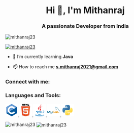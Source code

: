 <h1 align="center">Hi 👋, I'm Mithanraj</h1>
<h3 align="center">A passionate Developer from India</h3>

<p align="left"> <img src="https://komarev.com/ghpvc/?username=mithanraj23&label=Profile%20views&color=0e75b6&style=flat" alt="mithanraj23" /> </p>

<p align="left"> <a href="https://github.com/ryo-ma/github-profile-trophy"><img src="https://github-profile-trophy.vercel.app/?username=mithanraj23" alt="mithanraj23" /></a> </p>

- 🌱 I’m currently learning **Java**

- 📫 How to reach me **s.mithanraj2021@gmail.com**

<h3 align="left">Connect with me:</h3>
<p align="left">
</p>

<h3 align="left">Languages and Tools:</h3>
<p align="left"> <a href="https://www.cprogramming.com/" target="_blank" rel="noreferrer"> <img src="https://raw.githubusercontent.com/devicons/devicon/master/icons/c/c-original.svg" alt="c" width="40" height="40"/> </a> <a href="https://www.w3.org/html/" target="_blank" rel="noreferrer"> <img src="https://raw.githubusercontent.com/devicons/devicon/master/icons/html5/html5-original-wordmark.svg" alt="html5" width="40" height="40"/> </a> <a href="https://www.java.com" target="_blank" rel="noreferrer"> <img src="https://raw.githubusercontent.com/devicons/devicon/master/icons/java/java-original.svg" alt="java" width="40" height="40"/> </a> <a href="https://www.mysql.com/" target="_blank" rel="noreferrer"> <img src="https://raw.githubusercontent.com/devicons/devicon/master/icons/mysql/mysql-original-wordmark.svg" alt="mysql" width="40" height="40"/> </a> <a href="https://www.python.org" target="_blank" rel="noreferrer"> <img src="https://raw.githubusercontent.com/devicons/devicon/master/icons/python/python-original.svg" alt="python" width="40" height="40"/> </a> </p>

<p><img align="left" src="https://github-readme-stats.vercel.app/api/top-langs?username=mithanraj23&show_icons=true&locale=en&layout=compact" alt="mithanraj23" /></p>

<p>&nbsp;<img align="center" src="https://github-readme-stats.vercel.app/api?username=mithanraj23&show_icons=true&locale=en" alt="mithanraj23" /></p>
